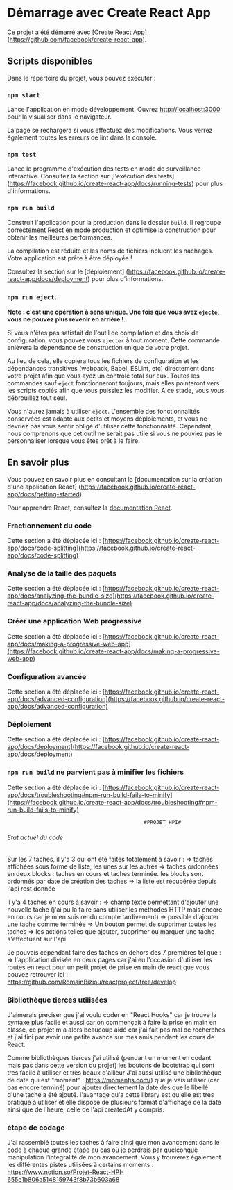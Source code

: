 # Démarrage avec Create React App

Ce projet a été démarré avec [Create React App] (https://github.com/facebook/create-react-app).

## Scripts disponibles

Dans le répertoire du projet, vous pouvez exécuter :

### `npm start`

Lance l'application en mode développement.
Ouvrez [http://localhost:3000](http://localhost:3000) pour la visualiser dans le navigateur.

La page se rechargera si vous effectuez des modifications.
Vous verrez également toutes les erreurs de lint dans la console.

### `npm test`

Lance le programme d'exécution des tests en mode de surveillance interactive.
Consultez la section sur [l'exécution des tests] (https://facebook.github.io/create-react-app/docs/running-tests) pour plus d'informations.

### `npm run build`

Construit l'application pour la production dans le dossier `build`.
Il regroupe correctement React en mode production et optimise la construction pour obtenir les meilleures performances.

La compilation est réduite et les noms de fichiers incluent les hachages.
Votre application est prête à être déployée !

Consultez la section sur le [déploiement] (https://facebook.github.io/create-react-app/docs/deployment) pour plus d'informations.

### `npm run eject`.

**Note : c'est une opération à sens unique. Une fois que vous avez `ejecté`, vous ne pouvez plus revenir en arrière !**.

Si vous n'êtes pas satisfait de l'outil de compilation et des choix de configuration, vous pouvez vous `ejecter` à tout moment. Cette commande enlèvera la dépendance de construction unique de votre projet.

Au lieu de cela, elle copiera tous les fichiers de configuration et les dépendances transitives (webpack, Babel, ESLint, etc) directement dans votre projet afin que vous ayez un contrôle total sur eux. Toutes les commandes sauf `eject` fonctionneront toujours, mais elles pointeront vers les scripts copiés afin que vous puissiez les modifier. A ce stade, vous vous débrouillez tout seul.

Vous n'aurez jamais à utiliser `eject`. L'ensemble des fonctionnalités conservées est adapté aux petits et moyens déploiements, et vous ne devriez pas vous sentir obligé d'utiliser cette fonctionnalité. Cependant, nous comprenons que cet outil ne serait pas utile si vous ne pouviez pas le personnaliser lorsque vous êtes prêt à le faire.

## En savoir plus

Vous pouvez en savoir plus en consultant la [documentation sur la création d'une application React] (https://facebook.github.io/create-react-app/docs/getting-started).

Pour apprendre React, consultez la [documentation React](https://reactjs.org/).

### Fractionnement du code

Cette section a été déplacée ici : [https://facebook.github.io/create-react-app/docs/code-splitting](https://facebook.github.io/create-react-app/docs/code-splitting)

### Analyse de la taille des paquets

Cette section a été déplacée ici : [https://facebook.github.io/create-react-app/docs/analyzing-the-bundle-size](https://facebook.github.io/create-react-app/docs/analyzing-the-bundle-size)

### Créer une application Web progressive

Cette section a été déplacée ici : [https://facebook.github.io/create-react-app/docs/making-a-progressive-web-app](https://facebook.github.io/create-react-app/docs/making-a-progressive-web-app)

### Configuration avancée

Cette section a été déplacée ici : [https://facebook.github.io/create-react-app/docs/advanced-configuration](https://facebook.github.io/create-react-app/docs/advanced-configuration)

### Déploiement

Cette section a été déplacée ici : [https://facebook.github.io/create-react-app/docs/deployment](https://facebook.github.io/create-react-app/docs/deployment)

### `npm run build` ne parvient pas à minifier les fichiers

Cette section a été déplacée ici : [https://facebook.github.io/create-react-app/docs/troubleshooting#npm-run-build-fails-to-minify](https://facebook.github.io/create-react-app/docs/troubleshooting#npm-run-build-fails-to-minify)
                                          
                                                
                                                
                                                
                                                
                                                
                                                
                                                #PROJET HPI#

                                                


###### Etat actuel du code 

Sur les 7 taches, il y'a 3 qui ont été faites totalement à savoir : 
=> taches affichées sous forme de liste, les unes sur les autres 
=> taches ordonnées en deux blocks : taches en cours et taches terminée. les blocks sont ordonnés par date de création des taches 
=> la liste est récupérée depuis l'api rest donnée 

il y'a 4 taches en cours à savoir : 
=> champ texte permettant d'ajouter une nouvelle tache (j'ai pu la faire sans utiliser les méthodes HTTP mais encore en cours car je m'en suis rendu compte tardivement)
=> possible d'ajouter une tache comme terminée 
=> Un bouton permet de supprimer toutes les taches 
=> les actions telles que ajouter, supprimer ou marquer une tache s'effectuent sur l'api

Je pouvais cependant faire des taches en dehors des 7 premières tel que : 
=> l'application divisée en deux pages car j'ai eu l'occasion d'utiliser les routes en react pour un petit projet de prise en main de react que vous pouvez retrouver ici :  https://github.com/RomainBiziou/reactproject/tree/develop

### Bibliothèque tierces utilisées 

J'aimerais preciser que j'ai voulu coder en "React Hooks" car je trouve la syntaxe plus facile et aussi car on commençait à faire la prise en main en classe, ce projet m'a alors beaucoup aidé car j'ai fait pas mal de recherches et j'ai fini par avoir une petite avance sur mes amis pendant les cours de React.

Comme bibliothèques tierces j'ai utilisé (pendant un moment en codant mais pas dans cette version du projet) les boutons de bootstrap qui sont tres facile à utiliser et très beaux d'ailleur
J'ai aussi utilisé une bibliothèque de date qui est "moment" : https://momentjs.com/)     que je vais utiliser (car pas encore terminé) pour ajouter directement la date des que le libellé d'une tache a été ajouté. l'avantage qu'a cette library est qu'elle est tres pratique à utiliser et elle dispose de plusieurs format d'affichage de la date ainsi que de l'heure, celle de l'api createdAt y compris.

### étape de codage

J'ai rassemblé toutes les taches à faire ainsi que mon avancement dans le code à chaque grande étape au cas où je perdrais par quelconque manipulation l'intégralité de mon avancement.
Vous y trouverez également les différentes pistes utilisées à certains moments : https://www.notion.so/Projet-React-HPI-655e1b806a5148159743f8b73b603a68
